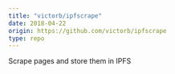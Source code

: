 ```yaml
---
title: "victorb/ipfscrape"
date: 2018-04-22
origin: https://github.com/victorb/ipfscrape
type: repo
---
```


Scrape pages and store them in IPFS